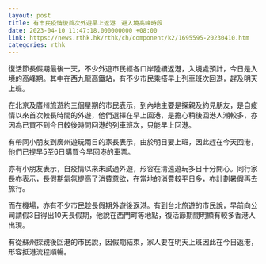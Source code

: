 ```yaml
---
layout: post
title: 有市民疫情後首次外遊早上返港　避入境高峰時段　
date: 2023-04-10 11:47:18.000000000 +08:00
link: https://news.rthk.hk/rthk/ch/component/k2/1695595-20230410.htm
categories: rthk
---
```


復活節長假期最後一天，不少外遊市民經各口岸陸續返港，入境處預計，今日是入境的高峰期。其中在西九龍高鐵站，有不少市民乘搭早上列車班次回港，趕及明天上班。

在北京及廣州旅遊約三個星期的市民表示，到內地主要是探親及約見朋友，是自疫情以來首次較長時間的外遊，他們選擇在早上回港，是擔心稍後回港人潮較多，亦因為已買不到今日較後時間回港的列車班次，只能早上回港。

有帶同小朋友到廣州遊玩兩日的家長表示，由於明日要上班，因此趕在今天回港，他們已提早5至6日購買今早回港的車票。

亦有小朋友表示，自疫情以來未試過外遊，形容在清遠遊玩多日十分開心。同行家長亦表示，長假期氣氛提高了消費意欲，在當地的消費較平日多，亦計劃暑假再去旅行。

而在機場，亦有不少市民趁長假期外遊後返港。有到台北旅遊的市民說，早前向公司請假3日得出10天長假期，他說在西門町等地點，復活節期間明顯有較多香港人出現。

有從蘇州探親後回港的市民說，因假期結束，家人要在明天上班因此在今日返港，形容抵港流程順暢。
